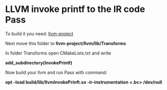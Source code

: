 # LLVM invoke printf to the IR code Pass

To build it you need:
 [llvm-project](https://github.com/llvm/llvm-project)

Next move this folder to **llvm-project/llvm/lib/Transforms**

In folder Transforms open CMakeLists.txt and write

**add_subdirectory(InvokePrintf)**

Now build your llvm and run Pass with command:

**opt -load build/lib/llvmInvokePrinft.so -ir-instrumentation <.bc> /dev/null**



